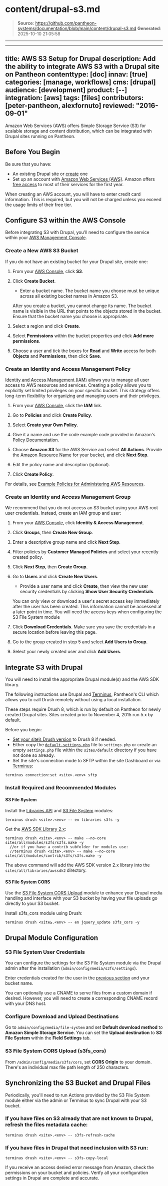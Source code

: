 # content/drupal-s3.md

> **Source**: https://github.com/pantheon-systems/documentation/blob/main/content/drupal-s3.md
> **Generated**: 2025-10-10 21:05:58

---

---
title: AWS S3 Setup for Drupal
description: Add the ability to integrate AWS S3 with a Drupal site on Pantheon
contenttype: [doc]
innav: [true]
categories: [manage, workflows]
cms: [drupal]
audience: [development]
product: [--]
integration: [aws]
tags: [files]
contributors: [peter-pantheon, alexfornuto]
reviewed: "2016-09-01"
---

Amazon Web Services (AWS) offers Simple Storage Service (S3) for scalable storage and content distribution, which can be integrated with Drupal sites running on Pantheon.

## Before You Begin

Be sure that you have:

- An existing Drupal site or [create](https://dashboard.pantheon.io/sites/create) one
- Set up an account with [Amazon Web Services (AWS)](https://aws.amazon.com/s3/). Amazon offers [free access](https://aws.amazon.com/free/) to most of their services for the first year.

<Alert title="Note" type="info">

When creating an AWS account, you will have to enter credit card information. This is required, but you will not be charged unless you exceed the usage limits of their free tier.

</Alert>

## Configure S3 within the AWS Console

Before integrating S3 with Drupal, you'll need to configure the service within your [AWS Management Console](https://console.aws.amazon.com).

### Create a New AWS S3 Bucket

If you do not have an existing bucket for your Drupal site, create one:

1. From your [AWS Console](https://console.aws.amazon.com), click **S3**.

1. Click **Create Bucket**.

   - Enter a bucket name. The bucket name you choose must be unique across all existing bucket names in Amazon S3.

    <Alert title="Note" type="info">

    After you create a bucket, you cannot change its name. The bucket name is visible in the URL that points to the objects stored in the bucket. Ensure that the bucket name you choose is appropriate.

    </Alert>

1. Select a region and click **Create**.

1. Select **Permissions** within the bucket properties and click **Add more permissions**.

1. Choose a user and tick the boxes for **Read** and **Write** access for both **Objects** and **Permissions**, then click **Save**.

### Create an Identity and Access Management Policy

[Identity and Access Management (IAM)](https://aws.amazon.com/iam/) allows you to manage all user access to AWS resources and services. Creating a policy allows you to explicitly set limited privileges on your specific bucket. This strategy offers long-term flexibility for organizing and managing users and their privileges.

1. From your [AWS Console](https://console.aws.amazon.com), click the **IAM** link.

1. Go to **Policies** and click **Create Policy**.

1. Select **Create your Own Policy**.

1. Give it a name and use the code example code provided in Amazon's [Policy Documentation](https://docs.aws.amazon.com/IAM/latest/UserGuide/access_policies_examples.html#iam-policy-example-s3).

1. Choose **Amazon S3** for the AWS Service and select **All Actions**. Provide the [Amazon Resource Name](https://docs.aws.amazon.com/general/latest/gr/aws-arns-and-namespaces.html#arn-syntax-s3) for your bucket, and click **Next Step**.

1. Edit the policy name and description (optional).

1. Click **Create Policy**.

For details, see [Example Policies for Administering AWS Resources](https://docs.aws.amazon.com/IAM/latest/UserGuide/access_policies_examples.html#iam-policy-example-s3).

### Create an Identity and Access Management Group

We recommend that you do not access an S3 bucket using your AWS root user credentials. Instead, create an IAM group and user:

1. From your [AWS Console](https://console.aws.amazon.com), click **Identity & Access Management**.

1. Click **Groups**, then **Create New Group**.

1. Enter a descriptive group name and click **Next Step**.

1. Filter policies by **Customer Managed Policies** and select your recently created policy.

1. Click **Next Step**, then **Create Group**.

1. Go to **Users** and click **Create New Users**.

    - Provide a user name and click **Create**, then view the new user security credentials by clicking **Show User Security Credentials**.

     <Alert title="Note" type="info">

     You can only view or download a user's secret access key immediately after the user has been created. This information cannot be accessed at a later point in time. You will need the access keys when configuring the S3 File System module

     </Alert>

1. Click **Download Credentials**. Make sure you save the credentials in a secure location before leaving this page.

1. Go to the group created in step 5 and select **Add Users to Group**.

1. Select your newly created user and click **Add Users**.

## Integrate S3 with Drupal

You will need to install the appropriate Drupal module(s) and the AWS SDK library.

The following instructions use Drupal and [Terminus](/terminus), Pantheon's CLI which allows you to call Drush remotely without using a local installation.

These steps require Drush 8, which is run by default on Pantheon for newly created Drupal sites. Sites created prior to November 4, 2015 run 5.x by default.

Before you begin:

- [Set your site’s Drush version](/guides/drush/drush-versions/#configure-drush-version) to Drush 8 if needed.
- Either copy the [`default.settings.php`](https://github.com/pantheon-systems/drops-7/blob/master/sites/default/default.settings.php) file to `settings.php` or create an empty `settings.php` file within the `sites/default` directory if you have not done so already.
- Set the site's connection mode to SFTP within the site Dashboard or via [Terminus](/terminus):

 ```bash{promptUser: user}
 terminus connection:set <site>.<env> sftp
 ```

### Install Required and Recommended Modules

#### S3 File System

Install the [Libraries API](https://www.drupal.org/project/libraries) and [S3 File System](https://www.drupal.org/project/s3fs) modules:

```bash{promptUser: user}
terminus drush <site>.<env> -- en libraries s3fs -y
```

Get the [AWS SDK Library 2.x](https://github.com/aws/aws-sdk-php/releases):

```bash{outputLines: 2-3}
terminus drush <site>.<env> -- make --no-core sites/all/modules/s3fs/s3fs.make -y
  //or if you have a contrib subfolder for modules use:
  //terminus drush <site>.<env> -- make --no-core sites/all/modules/contrib/s3fs/s3fs.make -y
```

The above command will add the AWS SDK version 2.x library into the `sites/all/libraries/awssdk2` directory.

#### S3 File System CORS

Use the [S3 File System CORS Upload](https://www.drupal.org/project/s3fs_cors) module to enhance your Drupal media handling and interface with your S3 bucket by having your file uploads go directly to your S3 bucket.

Install s3fs_cors module using Drush:

```bash{promptUser: user}
terminus drush <site≥.<env> -- en jquery_update s3fs_cors -y
```

## Drupal Module Configuration

### S3 File System User Credentials

You can configure the settings for the S3 File System module via the Drupal admin after the installation (`admin/config/media/s3fs/settings`).

Enter credentials created for the user in the [previous section](#create-an-identity-and-access-management-group) and your bucket name.

You can optionally use a CNAME to serve files from a custom domain if desired. However, you will need to create a corresponding CNAME record with your DNS host.

### Configure Download and Upload Destinations

Go to `admin/config/media/file-system` and set **Default download method** to **Amazon Simple Storage Service**. You can set the **Upload destination** to **S3 File System** within the **Field Settings** tab.

### S3 File System CORS Upload (s3fs_cors)

From `/admin/config/media/s3fs/cors`, set **CORS Origin** to your domain. There's an individual max file path length of 250 characters.

## Synchronizing the S3 Bucket and Drupal Files

Periodically, you'll need to run Actions provided by the S3 File System module either via the admin or Terminus to sync Drupal with your S3 bucket.

### If you have files on S3 already that are not known to Drupal, refresh the files metadata cache:

```bash{promptUser: user}
terminus drush <site>.<env> -- s3fs-refresh-cache
```

### If you have files in Drupal that need inclusion with S3 run:

```bash{promptUser: user}
terminus drush <site>.<env> -- s3fs-copy-local
```

If you receive an access denied error message from Amazon, check the permissions on your bucket and policies. Verify all your configuration settings in Drupal are complete and accurate.
